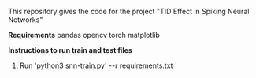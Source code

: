 This repository gives the code for the project "TID Effect in Spiking Neural Networks"

**Requirements**
pandas
opencv
torch
matplotlib


**Instructions to run train and test files**

1. Run 'python3 snn-train.py' --r requirements.txt

